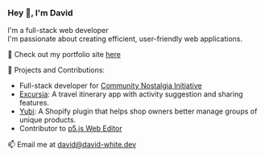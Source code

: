 ### Hey 👋, I'm David

I'm a full-stack web developer <br >
I'm passionate about creating efficient, user-friendly web applications.

💼 Check out my portfolio site [here](https://david-white.dev)

🔭 Projects and Contributions:
  - Full-stack developer for [Community Nostalgia Initiative](https://github.com/organizations/communitynostalgiaproject)
  - [Excursia](https://github.com/dwight9339/excursia): A travel itinerary app with activity suggestion and sharing features.
  - [Yubi](https://github.com/dwight9339/yubi): A Shopify plugin that helps shop owners better manage groups of unique products.
  - Contributor to [p5.js Web Editor](https://github.com/processing/p5.js-web-editor)
  
📫 Email me at david@david-white.dev

<!--
**dwight9339/dwight9339** is a ✨ _special_ ✨ repository because its `README.md` (this file) appears on your GitHub profile.

Here are some ideas to get you started:

- 🔭 I’m currently working on ...
  - 🌱 I’m currently learning ...
- 👯 I’m looking to collaborate on ...
- 🤔 I’m looking for help with ...
- 💬 Ask me about ...
- 📫 How to reach me: ...
- 😄 Pronouns: ...
- ⚡ Fun fact: ...
-->
